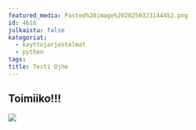 ```yaml
---
featured_media: Pasted%20image%2020250323144452.png
id: 4616
julkaistu: false
kategoriat:
  - kayttojarjestelmat
  - python
tags: 
title: Testi Ojhe
---
```

## Toimiiko!!!

![](https://datahavu.fi/wp-content/uploads/2025/03/Pasted-image-20250322151514.png)